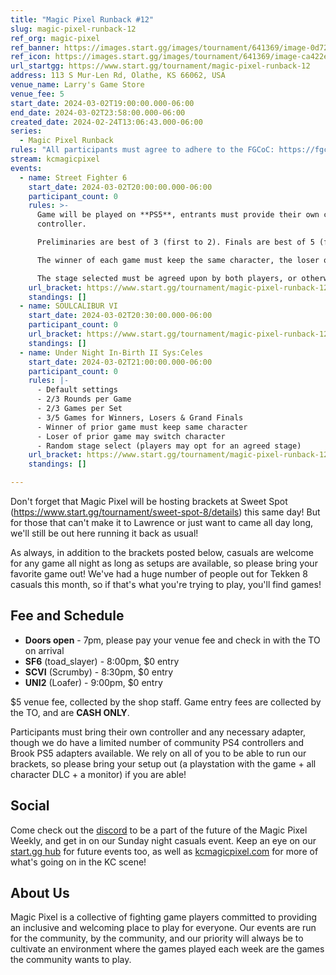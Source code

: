 ```yaml
---
title: "Magic Pixel Runback #12"
slug: magic-pixel-runback-12
ref_org: magic-pixel
ref_banner: https://images.start.gg/images/tournament/641369/image-0d7270202072fb126b5600f8e52d6159.png?ehk=ywcfOiYN4uoy0QAl0442jWnrQ1OXCgzH9e6%2FuC0lRCg%3D&ehkOptimized=wo4c9mKoeLQMbUej7Ck51CwU6len%2Bvv6Zawr0zQuc%2Bs%3D
ref_icon: https://images.start.gg/images/tournament/641369/image-ca422e9c60e66190e010b2c9b3337b8d.png?ehk=1QtPsn9REwfELbp4MK3MSOTnL9sP5J1Wxpr8eA6TLAw%3D&ehkOptimized=TVZys8Voe5w8i97ZbcU3yQhp5ZlrlzWF7VEM3RQqSqE%3D
url_startgg: https://www.start.gg/tournament/magic-pixel-runback-12
address: 113 S Mur-Len Rd, Olathe, KS 66062, USA
venue_name: Larry's Game Store
venue_fee: 5
start_date: 2024-03-02T19:00:00.000-06:00
end_date: 2024-03-02T23:58:00.000-06:00
created_date: 2024-02-24T13:06:43.000-06:00
series:
  - Magic Pixel Runback
rules: "All participants must agree to adhere to the FGCoC: https://fgcoc.com/"
stream: kcmagicpixel
events:
  - name: Street Fighter 6
    start_date: 2024-03-02T20:00:00.000-06:00
    participant_count: 0
    rules: >-
      Game will be played on **PS5**, entrants must provide their own compatible
      controller.  

      Preliminaries are best of 3 (first to 2). Finals are best of 5 (first to 3).  

      The winner of each game must keep the same character, the loser of that game may switch characters.  

      The stage selected must be agreed upon by both players, or otherwise selected at random.
    url_bracket: https://www.start.gg/tournament/magic-pixel-runback-12/events/street-fighter-6/brackets/1591427/2382713
    standings: []
  - name: SOULCALIBUR VI
    start_date: 2024-03-02T20:30:00.000-06:00
    participant_count: 0
    url_bracket: https://www.start.gg/tournament/magic-pixel-runback-12/events/soulcalibur-vi/brackets/1591425/2382711
    standings: []
  - name: Under Night In-Birth II Sys:Celes
    start_date: 2024-03-02T21:00:00.000-06:00
    participant_count: 0
    rules: |-
      - Default settings
      - 2/3 Rounds per Game
      - 2/3 Games per Set
      - 3/5 Games for Winners, Losers & Grand Finals
      - Winner of prior game must keep same character
      - Loser of prior game may switch character
      - Random stage select (players may opt for an agreed stage)
    url_bracket: https://www.start.gg/tournament/magic-pixel-runback-12/events/under-night-in-birth-ii-sys-celes/brackets/1591437/2382723
    standings: []

---
```


Don't forget that Magic Pixel will be hosting brackets at Sweet Spot (https://www.start.gg/tournament/sweet-spot-8/details) this same day! But for those that can't make it to Lawrence or just want to came all day long, we'll still be out here running it back as usual!

As always, in addition to the brackets posted below, casuals are welcome for any game all night as long as setups are available, so please bring your favorite game out! We've had a huge number of people out for Tekken 8 casuals this month, so if that's what you're trying to play, you'll find games!

## Fee and Schedule

- **Doors open** - 7pm, please pay your venue fee and check in with the TO on arrival
- **SF6** (toad_slayer) - 8:00pm, $0 entry
- **SCVI** (Scrumby) - 8:30pm, $0 entry
- **UNI2** (Loafer) - 9:00pm, $0 entry

$5 venue fee, collected by the shop staff. Game entry fees are collected by the TO, and are **CASH ONLY**. 

Participants must bring their own controller and any necessary adapter, though we do have a limited number of community PS4 controllers and Brook PS5 adapters available. We rely on all of you to be able to run our brackets, so please bring your setup out (a playstation with the game + all character DLC + a monitor) if you are able!  

## Social
Come check out the [discord](https://discord.gg/jkmn6CVrrQ) to be a part of the future of the Magic Pixel Weekly, and get in on our Sunday night casuals event. Keep an eye on our [start.gg hub](https://www.start.gg/hub/magic-pixel) for future events too, as well as [kcmagicpixel.com](https://kcmagicpixel.com) for more of what's going on in the KC scene!

## About Us

Magic Pixel is a collective of fighting game players committed to providing an inclusive and welcoming place to play for everyone. Our events are run for the community, by the community, and our priority will always be to cultivate an environment where the games played each week are the games the community wants to play.
  